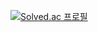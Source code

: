 [![Solved.ac
프로필](http://mazassumnida.wtf/api/v2/generate_badge?boj=bbbjihan)](https://solved.ac/bbbjihan)

